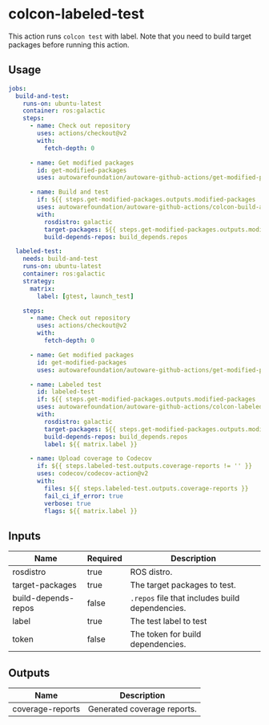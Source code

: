 # colcon-labeled-test

This action runs `colcon test` with label.
Note that you need to build target packages before running this action.

## Usage

```yaml
jobs:
  build-and-test:
    runs-on: ubuntu-latest
    container: ros:galactic
    steps:
      - name: Check out repository
        uses: actions/checkout@v2
        with:
          fetch-depth: 0

      - name: Get modified packages
        id: get-modified-packages
        uses: autowarefoundation/autoware-github-actions/get-modified-packages@tier4/proposal

      - name: Build and test
        if: ${{ steps.get-modified-packages.outputs.modified-packages != '' }}
        uses: autowarefoundation/autoware-github-actions/colcon-build-and-test@tier4/proposal
        with:
          rosdistro: galactic
          target-packages: ${{ steps.get-modified-packages.outputs.modified-packages }}
          build-depends-repos: build_depends.repos

  labeled-test:
    needs: build-and-test
    runs-on: ubuntu-latest
    container: ros:galactic
    strategy:
      matrix:
        label: [gtest, launch_test]

    steps:
      - name: Check out repository
        uses: actions/checkout@v2
        with:
          fetch-depth: 0

      - name: Get modified packages
        id: get-modified-packages
        uses: autowarefoundation/autoware-github-actions/get-modified-packages@tier4/proposal

      - name: Labeled test
        id: labeled-test
        if: ${{ steps.get-modified-packages.outputs.modified-packages != '' }}
        uses: autowarefoundation/autoware-github-actions/colcon-labeled-test@tier4/proposal
        with:
          rosdistro: galactic
          target-packages: ${{ steps.get-modified-packages.outputs.modified-packages }}
          build-depends-repos: build_depends.repos
          label: ${{ matrix.label }}

      - name: Upload coverage to Codecov
        if: ${{ steps.labeled-test.outputs.coverage-reports != '' }}
        uses: codecov/codecov-action@v2
        with:
          files: ${{ steps.labeled-test.outputs.coverage-reports }}
          fail_ci_if_error: true
          verbose: true
          flags: ${{ matrix.label }}
```

## Inputs

| Name                | Required | Description                                     |
| ------------------- | -------- | ----------------------------------------------- |
| rosdistro           | true     | ROS distro.                                     |
| target-packages     | true     | The target packages to test.                    |
| build-depends-repos | false    | `.repos` file that includes build dependencies. |
| label               | true    | The test label to test              |
| token               | false    | The token for build dependencies.               |

## Outputs

| Name                | Description                                     |
| ------------------- | ----------------------------------------------- |
| coverage-reports    | Generated coverage reports.                     |
